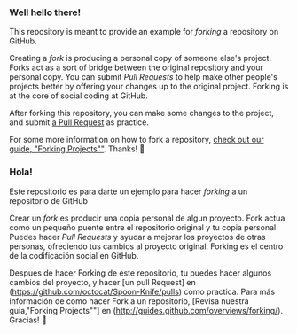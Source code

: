 ### Well hello there!

This repository is meant to provide an example for *forking* a repository on GitHub.

Creating a *fork* is producing a personal copy of someone else's project. Forks act as a sort of bridge between the original repository and your personal copy. You can submit *Pull Requests* to help make other people's projects better by offering your changes up to the original project. Forking is at the core of social coding at GitHub.

After forking this repository, you can make some changes to the project, and submit [a Pull Request](https://github.com/octocat/Spoon-Knife/pulls) as practice.

For some more information on how to fork a repository, [check out our guide, "Forking Projects""](http://guides.github.com/overviews/forking/). Thanks! :sparkling_heart:

### Hola!

Este repositorio es para darte un ejemplo para hacer *forking* a un repositorio de GitHub

Crear un *fork* es producir una copia personal de algun proyecto. Fork actua como un pequeño puente entre el repositorio original y tu copia personal. Puedes hacer *Pull Requests* y ayudar a mejorar los proyectos de otras personas, ofreciendo tus cambios al proyecto original. Forking es el centro de la codificación social en GitHub.

Despues de hacer Forking de este repositorio, tu puedes hacer algunos cambios del proyecto, y hacer [un pull Request] en (https://github.com/octocat/Spoon-Knife/pulls) como practica.
Para más información de como hacer Fork a un repositorio, [Revisa nuestra guia,"Forking Projects""] en (http://guides.github.com/overviews/forking/). Gracias!  :sparkling_heart:
